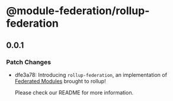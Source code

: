 # @module-federation/rollup-federation

## 0.0.1
### Patch Changes

- dfe3a78: Introducing `rollup-federation`, an implementation of [Federated Modules](https://webpack.js.org/concepts/module-federation/) brought to rollup!
  
  Please check our README for more information.
